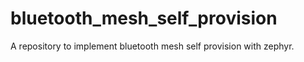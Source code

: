# bluetooth_mesh_self_provision
A repository to implement bluetooth mesh self provision with zephyr.
